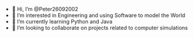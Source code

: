 - 👋 Hi, I’m @Peter26092002
- 👀 I’m interested in Engineering and using Software to model the World
- 🌱 I’m currently learning Python and Java
- 💞️ I’m looking to collaborate on projects related to computer simulations

<!---
Peter26092002/Peter26092002 is a ✨ special ✨ repository because its `README.md` (this file) appears on your GitHub profile.
You can click the Preview link to take a look at your changes.
--->
